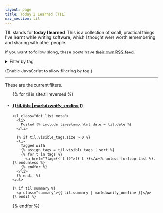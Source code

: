 ```yaml
---
layout: page
title: Today I Learned (TIL)
nav_section: til
---
```

TIL stands for **today I learned**.
This is a collection of small, practical things I've learnt while writing software, which I thought were worth remembering and sharing with other people.

If you want to follow along, these posts have [their own RSS feed](/til/atom.xml).

<details id="tagList">
  <summary>Filter by tag</summary>
  <ul class="dot_list">
    {% comment %}
      Get a list of all the tags in every article.
      Based on https://stackoverflow.com/a/41266780/1558022
    {% endcomment %}

    {% assign all_tags = '' | split: '' %}
    {% for til in site.til %}
      {% assign all_tags = all_tags | concat: til.visible_tags | uniq | sort %}
    {% endfor %}

    {% for tag in all_tags %}
      <li><a href="?tag={{ tag }}">{{ tag }}</a></li>
    {% endfor %}
  </ul>

  <hr/>
</details>

<script>
  function filterByTag(selectedTag) {
    document
      .querySelectorAll("#list_of_tils > li")
      .forEach(function(liElem) {
        const tags = liElem.getAttribute("data-tags").split(" ");

        if (tags.includes(selectedTag)) {
          liElem.style.display = "block";
        } else {
          liElem.style.display = "none";
        }
      });

    const filterStatus = document.querySelector("#filter_status");

    filterStatus.innerHTML = `Showing TILs tagged with <span class="selected_tag">${selectedTag}</span>. <a href="/til/" class="clear_filters">[x]</a>`;
    filterStatus.style.display = "block";
  }

  window.addEventListener("DOMContentLoaded", function() {
    const selectedTag = new URLSearchParams(window.location.search).get("tag");

    if (selectedTag !== null) {
      filterByTag(selectedTag);
    }

    document.querySelector("#tag_cloud").style.display = "block";
  });
</script>

<noscript>
  <p>
    (Enable JavaScript to allow filtering by tag.)
  </p>
</noscript>

---

<p id="filter_status">These are the current filters.</p>

<ul id="list_of_tils" class="plain_list">
{% for til in site.til reversed %}
  <li data-tags="{{ til.visible_tags | join }}">
    <h4><a href="{{ til.url }}">{{ til.title | markdownify_oneline }}</a></h4>

    <ul class="dot_list meta">
      <li>
        Posted {% include timestamp.html date = til.date %}
      </li>

      {% if til.visible_tags.size > 0 %}
      <li>
        Tagged with
        {% assign tags = til.visible_tags | sort %}
        {% for t in tags %}
          <a href="?tag={{ t }}">{{ t }}</a>{% unless forloop.last %}, {% endunless %}
        {% endfor %}
      </li>
      {% endif %}
    </ul>

    {% if til.summary %}
      <p class="summary">{{ til.summary | markdownify_oneline }}</p>
    {% endif %}
  </li>
{% endfor %}
</ul>
